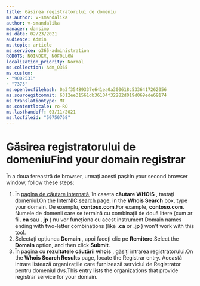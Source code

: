 ```yaml
---
title: Găsirea registratorului de domeniu
ms.author: v-smandalika
author: v-smandalika
manager: dansimp
ms.date: 02/23/2021
audience: Admin
ms.topic: article
ms.service: o365-administration
ROBOTS: NOINDEX, NOFOLLOW
localization_priority: Normal
ms.collection: Adm_O365
ms.custom:
- "9002531"
- "7375"
ms.openlocfilehash: 0a3f35489337e641ea0a300618c5336417262056
ms.sourcegitcommit: 6312ee31561db36104f32282d019d069ede69174
ms.translationtype: MT
ms.contentlocale: ro-RO
ms.lasthandoff: 03/11/2021
ms.locfileid: "50750768"
---
```

# <a name="find-your-domain-registrar"></a><span data-ttu-id="93bf6-102">Găsirea registratorului de domeniu</span><span class="sxs-lookup"><span data-stu-id="93bf6-102">Find your domain registrar</span></span>

<span data-ttu-id="93bf6-103">În a doua fereastră de browser, urmați acești pași:</span><span class="sxs-lookup"><span data-stu-id="93bf6-103">In your second browser window, follow these steps:</span></span>

1. <span data-ttu-id="93bf6-104">În [pagina de căutare internată](https://lookup.icann.org/), în caseta **căutare WHOIS** , tastați domeniul.</span><span class="sxs-lookup"><span data-stu-id="93bf6-104">On the [InterNIC search page](https://lookup.icann.org/), in the **Whois Search** box, type your domain.</span></span> <span data-ttu-id="93bf6-105">De exemplu, **contoso.com**.</span><span class="sxs-lookup"><span data-stu-id="93bf6-105">For example, **contoso.com**.</span></span> <span data-ttu-id="93bf6-106">Numele de domenii care se termină cu combinații de două litere (cum ar fi **. ca** sau **. jp** ) nu vor funcționa cu acest instrument.</span><span class="sxs-lookup"><span data-stu-id="93bf6-106">Domain names ending with two-letter combinations (like **.ca** or **.jp** ) won't work with this tool.</span></span>
2. <span data-ttu-id="93bf6-107">Selectați opțiunea **Domain** , apoi faceți clic pe **Remitere**.</span><span class="sxs-lookup"><span data-stu-id="93bf6-107">Select the **Domain** option, and then click **Submit**.</span></span>
3. <span data-ttu-id="93bf6-108">În pagina cu **rezultatele căutării whois** , găsiți intrarea registratorului.</span><span class="sxs-lookup"><span data-stu-id="93bf6-108">On the **Whois Search Results** page, locate the Registrar entry.</span></span> <span data-ttu-id="93bf6-109">Această intrare listează organizațiile care furnizează serviciul de Registrator pentru domeniul dvs.</span><span class="sxs-lookup"><span data-stu-id="93bf6-109">This entry lists the organizations that provide registrar service for your domain.</span></span>
